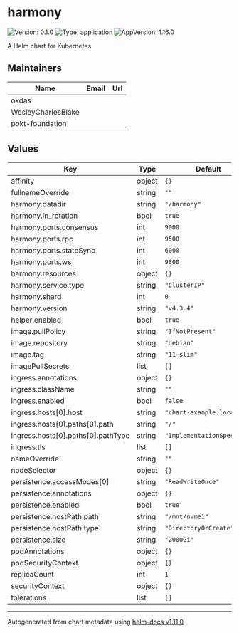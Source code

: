 # harmony

![Version: 0.1.0](https://img.shields.io/badge/Version-0.1.0-informational?style=flat-square) ![Type: application](https://img.shields.io/badge/Type-application-informational?style=flat-square) ![AppVersion: 1.16.0](https://img.shields.io/badge/AppVersion-1.16.0-informational?style=flat-square)

A Helm chart for Kubernetes

## Maintainers

| Name | Email | Url |
| ---- | ------ | --- |
| okdas |  |  |
| WesleyCharlesBlake |  |  |
| pokt-foundation |  |  |

## Values

| Key | Type | Default | Description |
|-----|------|---------|-------------|
| affinity | object | `{}` |  |
| fullnameOverride | string | `""` |  |
| harmony.datadir | string | `"/harmony"` |  |
| harmony.in_rotation | bool | `true` |  |
| harmony.ports.consensus | int | `9000` |  |
| harmony.ports.rpc | int | `9500` |  |
| harmony.ports.stateSync | int | `6000` |  |
| harmony.ports.ws | int | `9800` |  |
| harmony.resources | object | `{}` |  |
| harmony.service.type | string | `"ClusterIP"` |  |
| harmony.shard | int | `0` |  |
| harmony.version | string | `"v4.3.4"` |  |
| helper.enabled | bool | `true` |  |
| image.pullPolicy | string | `"IfNotPresent"` |  |
| image.repository | string | `"debian"` |  |
| image.tag | string | `"11-slim"` |  |
| imagePullSecrets | list | `[]` |  |
| ingress.annotations | object | `{}` |  |
| ingress.className | string | `""` |  |
| ingress.enabled | bool | `false` |  |
| ingress.hosts[0].host | string | `"chart-example.local"` |  |
| ingress.hosts[0].paths[0].path | string | `"/"` |  |
| ingress.hosts[0].paths[0].pathType | string | `"ImplementationSpecific"` |  |
| ingress.tls | list | `[]` |  |
| nameOverride | string | `""` |  |
| nodeSelector | object | `{}` |  |
| persistence.accessModes[0] | string | `"ReadWriteOnce"` |  |
| persistence.annotations | object | `{}` |  |
| persistence.enabled | bool | `true` |  |
| persistence.hostPath.path | string | `"/mnt/nvme1"` |  |
| persistence.hostPath.type | string | `"DirectoryOrCreate"` |  |
| persistence.size | string | `"2000Gi"` |  |
| podAnnotations | object | `{}` |  |
| podSecurityContext | object | `{}` |  |
| replicaCount | int | `1` |  |
| securityContext | object | `{}` |  |
| tolerations | list | `[]` |  |

----------------------------------------------
Autogenerated from chart metadata using [helm-docs v1.11.0](https://github.com/norwoodj/helm-docs/releases/v1.11.0)
